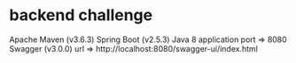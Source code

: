 # backend challenge

Apache Maven (v3.6.3)
Spring Boot (v2.5.3)
Java 8
application port => 8080
Swagger (v3.0.0) url => http://localhost:8080/swagger-ui/index.html






